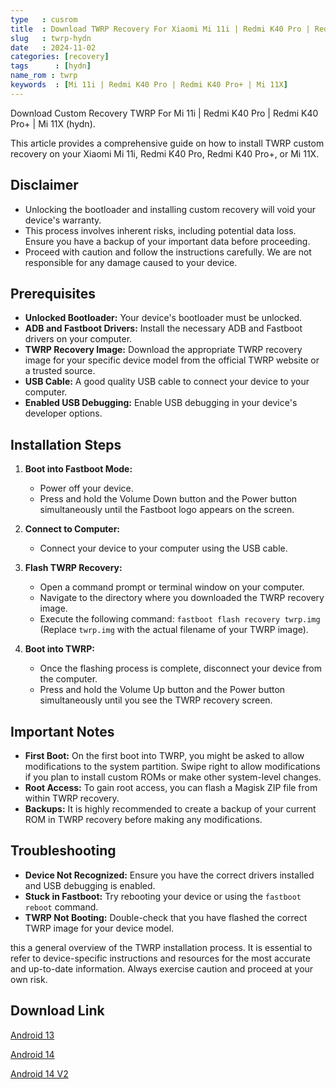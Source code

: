 ```yaml
---
type   : cusrom
title  : Download TWRP Recovery For Xiaomi Mi 11i | Redmi K40 Pro | Redmi K40 Pro+ | Mi 11X
slug   : twrp-hydn
date   : 2024-11-02
categories: [recovery]
tags      : [hydn]
name_rom : twrp
keywords  : [Mi 11i | Redmi K40 Pro | Redmi K40 Pro+ | Mi 11X]
---
```



Download Custom Recovery TWRP For Mi 11i | Redmi K40 Pro | Redmi K40 Pro+ | Mi 11X (hydn).

This article provides a comprehensive guide on how to install TWRP custom recovery on your Xiaomi Mi 11i, Redmi K40 Pro, Redmi K40 Pro+, or Mi 11X.

## Disclaimer

  * Unlocking the bootloader and installing custom recovery will void your device's warranty.
  * This process involves inherent risks, including potential data loss. Ensure you have a backup of your important data before proceeding.
  * Proceed with caution and follow the instructions carefully. We are not responsible for any damage caused to your device.

## Prerequisites

  * **Unlocked Bootloader:** Your device's bootloader must be unlocked.
  * **ADB and Fastboot Drivers:**  Install the necessary ADB and Fastboot drivers on your computer.
  * **TWRP Recovery Image:** Download the appropriate TWRP recovery image for your specific device model from the official TWRP website or a trusted source.
  * **USB Cable:** A good quality USB cable to connect your device to your computer.
  * **Enabled USB Debugging:** Enable USB debugging in your device's developer options.

## Installation Steps

1.  **Boot into Fastboot Mode:**

      - Power off your device.
      - Press and hold the Volume Down button and the Power button simultaneously until the Fastboot logo appears on the screen.

2.  **Connect to Computer:**

      - Connect your device to your computer using the USB cable.

3.  **Flash TWRP Recovery:**

      - Open a command prompt or terminal window on your computer.
      - Navigate to the directory where you downloaded the TWRP recovery image.
      - Execute the following command: `fastboot flash recovery twrp.img` (Replace `twrp.img` with the actual filename of your TWRP image).

4.  **Boot into TWRP:**

      - Once the flashing process is complete, disconnect your device from the computer.
      - Press and hold the Volume Up button and the Power button simultaneously until you see the TWRP recovery screen.

## Important Notes

  * **First Boot:** On the first boot into TWRP, you might be asked to allow modifications to the system partition. Swipe right to allow modifications if you plan to install custom ROMs or make other system-level changes.
  * **Root Access:** To gain root access, you can flash a Magisk ZIP file from within TWRP recovery.
  * **Backups:** It is highly recommended to create a backup of your current ROM in TWRP recovery before making any modifications.

## Troubleshooting

  * **Device Not Recognized:** Ensure you have the correct drivers installed and USB debugging is enabled.
  * **Stuck in Fastboot:** Try rebooting your device or using the `fastboot reboot` command.
  * **TWRP Not Booting:** Double-check that you have flashed the correct TWRP image for your device model.

this a general overview of the TWRP installation process. It is essential to refer to device-specific instructions and resources for the most accurate and up-to-date information. Always exercise caution and proceed at your own risk.


## Download Link
[Android 13](https://mega.nz/file/LZADCApB#ei0UJuCYOdXyByCAIyeeauKA85Tkr-9X20ftyHhBouI)

[Android 14](https://mega.nz/file/9ZIVDQxB#5Bt5Lwy0GG-bwdbFQACeqTFRA_i2mcrP7aotF7EbYDw)

[Android 14 V2](https://t.me/androidrootnet/19)

